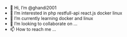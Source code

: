 - 👋 Hi, I’m @ghandi2001
- 👀 I’m interested in php restfull-api react.js docker linux 
- 🌱 I’m currently learning docker and linux
- 💞️ I’m looking to collaborate on ...
- 📫 How to reach me ...

<!---
ghandi2001/ghandi2001 is a ✨ special ✨ repository because its `README.md` (this file) appears on your GitHub profile.
You can click the Preview link to take a look at your changes.
--->
